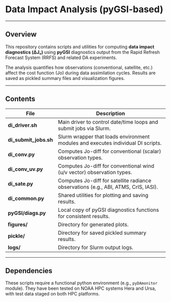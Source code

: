 # Data Impact Analysis (pyGSI-based)


---

##  Overview

This repository contains scripts and utilities for computing **data impact diagnostics (ΔJₒ)** using **pyGSI** diagnostics output from the Rapid Refresh Forecast System (RRFS) and related DA experiments.

The analysis quantifies how observations (conventional, satellite, etc.) affect the cost function (Jo) during data assimilation cycles.  Results are saved as pickled summary files and visualization figures.

---

##  Contents

| File | Description |
|------|--------------|
| **di_driver.sh** | Main driver to control date/time loops and submit jobs via Slurm. |
| **di_submit_jobs.sh** | Slurm wrapper that loads environment modules and executes individual DI scripts. |
| **di_conv.py** | Computes Jo-diff for conventional (scalar) observation types. |
| **di_conv_uv.py** | Computes Jo-diff for conventional wind (u/v vector) observation types. |
| **di_sate.py** | Computes Jo-diff for satellite radiance observations (e.g., ABI, ATMS, CrIS, IASI). |
| **di_common.py** | Shared utilities for plotting and saving results. |
| **pyGSI/diags.py** | Local copy of pyGSI diagnostics functions for consistent results. |
| **figures/** | Directory for generated plots. |
| **pickle/** | Directory for saved pickled summary results. |
| **logs/** | Directory for Slurm output logs. |

---

##  Dependencies

These scripts require a functional python environment (e.g., `pyDAmonitor` module).  They have been tested on NOAA HPC systems Hera and Ursa, with test data staged on both HPC platforms.
